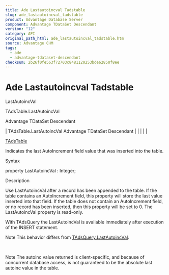 ```yaml
---
title: Ade Lastautoincval Tadstable
slug: ade_lastautoincval_tadstable
product: Advantage Database Server
component: Advantage TDataSet Descendant
version: "12"
category: API
original_path_html: ade_lastautoincval_tadstable.htm
source: Advantage CHM
tags:
  - ade
  - advantage-tdataset-descendant
checksum: 2b26f0fe563f72703c8481120253bde62850f8ee
---
```


# Ade Lastautoincval Tadstable

LastAutoincVal

TAdsTable.LastAutoincVal

Advantage TDataSet Descendant

| TAdsTable.LastAutoincVal  Advantage TDataSet Descendant |  |  |  |  |

[TAdsTable](ade_tadstable_7.md)

Indicates the last AutoIncrement field value that was inserted into the table.

Syntax

property LastAutoincVal : Integer;

Description

Use LastAutoincVal after a record has been appended to the table. If the table contains an AutoIncrement field, this property will store the last value inserted into that field. If the table does not contain an AutoIncrement field, or no record has been inserted, then this property will be set to 0. The LastAutoincVal property is read-only.

With TAdsQuery the LastAutoincVal is available immediately after execution of the INSERT statement.

Note This behavior differs from [TAdsQuery.LastAutoincVal](ade_lastautoincval_tadsquery.md).

 

Note The autoinc value returned is client-specific, and because of concurrent database access, is not guaranteed to be the absolute last autoinc value in the table.
